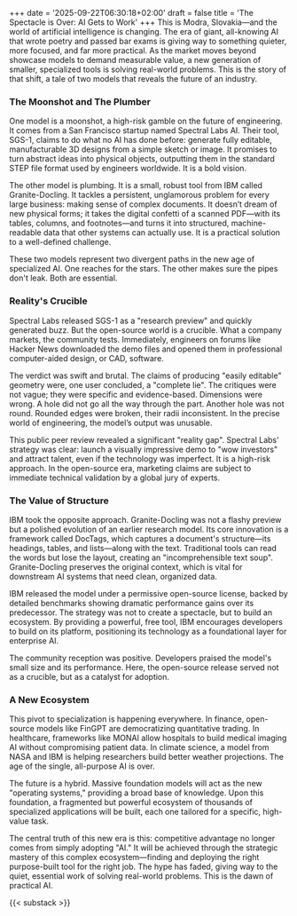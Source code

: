 +++
date = '2025-09-22T06:30:18+02:00'
draft = false
title = 'The Spectacle is Over: AI Gets to Work'
+++
This is Modra, Slovakia—and the world of artificial intelligence is changing. The era of giant, all-knowing AI that wrote poetry and passed bar exams is giving way to something quieter, more focused, and far more practical. As the market moves beyond showcase models to demand measurable value, a new generation of smaller, specialized tools is solving real-world problems. This is the story of that shift, a tale of two models that reveals the future of an industry.

### The Moonshot and The Plumber

One model is a moonshot, a high-risk gamble on the future of engineering. It comes from a San Francisco startup named Spectral Labs AI. Their tool, SGS-1, claims to do what no AI has done before: generate fully editable, manufacturable 3D designs from a simple sketch or image. It promises to turn abstract ideas into physical objects, outputting them in the standard STEP file format used by engineers worldwide. It is a bold vision.

The other model is plumbing. It is a small, robust tool from IBM called Granite-Docling. It tackles a persistent, unglamorous problem for every large business: making sense of complex documents. It doesn’t dream of new physical forms; it takes the digital confetti of a scanned PDF—with its tables, columns, and footnotes—and turns it into structured, machine-readable data that other systems can actually use. It is a practical solution to a well-defined challenge.

These two models represent two divergent paths in the new age of specialized AI. One reaches for the stars. The other makes sure the pipes don't leak. Both are essential.

### Reality's Crucible

Spectral Labs released SGS-1 as a "research preview" and quickly generated buzz. But the open-source world is a crucible. What a company markets, the community tests. Immediately, engineers on forums like Hacker News downloaded the demo files and opened them in professional computer-aided design, or CAD, software.

The verdict was swift and brutal. The claims of producing "easily editable" geometry were, one user concluded, a "complete lie". The critiques were not vague; they were specific and evidence-based. Dimensions were wrong. A hole did not go all the way through the part. Another hole was not round. Rounded edges were broken, their radii inconsistent. In the precise world of engineering, the model’s output was unusable.

This public peer review revealed a significant "reality gap". Spectral Labs’ strategy was clear: launch a visually impressive demo to "wow investors" and attract talent, even if the technology was imperfect. It is a high-risk approach. In the open-source era, marketing claims are subject to immediate technical validation by a global jury of experts.

### The Value of Structure

IBM took the opposite approach. Granite-Docling was not a flashy preview but a polished evolution of an earlier research model. Its core innovation is a framework called DocTags, which captures a document's structure—its headings, tables, and lists—along with the text. Traditional tools can read the words but lose the layout, creating an "incomprehensible text soup". Granite-Docling preserves the original context, which is vital for downstream AI systems that need clean, organized data.

IBM released the model under a permissive open-source license, backed by detailed benchmarks showing dramatic performance gains over its predecessor. The strategy was not to create a spectacle, but to build an ecosystem. By providing a powerful, free tool, IBM encourages developers to build on its platform, positioning its technology as a foundational layer for enterprise AI.

The community reception was positive. Developers praised the model's small size and its performance. Here, the open-source release served not as a crucible, but as a catalyst for adoption.

### A New Ecosystem

This pivot to specialization is happening everywhere. In finance, open-source models like FinGPT are democratizing quantitative trading. In healthcare, frameworks like MONAI allow hospitals to build medical imaging AI without compromising patient data. In climate science, a model from NASA and IBM is helping researchers build better weather projections. The age of the single, all-purpose AI is over.

The future is a hybrid. Massive foundation models will act as the new "operating systems," providing a broad base of knowledge. Upon this foundation, a fragmented but powerful ecosystem of thousands of specialized applications will be built, each one tailored for a specific, high-value task.

The central truth of this new era is this: competitive advantage no longer comes from simply adopting "AI." It will be achieved through the strategic mastery of this complex ecosystem—finding and deploying the right purpose-built tool for the right job. The hype has faded, giving way to the quiet, essential work of solving real-world problems. This is the dawn of practical AI.

{{< substack >}}
